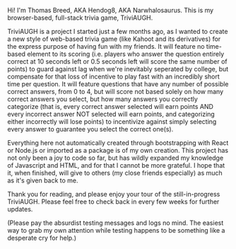 Hi! I'm Thomas Breed, AKA Hendog8, AKA Narwhalosaurus. This is my browser-based, full-stack trivia game, TriviAUGH.

TriviAUGH is a project I started just a few months ago, as I wanted to create a new style of web-based trivia game 
(like Kahoot and its derivatives) for the express purpose of having fun with my friends. It will feature no time-based 
element to its scoring (i.e. players who answer the question entirely correct at 10 seconds left or 0.5 seconds left will 
score the same number of points) to guard against lag when we're inevitably seperated by college, but compensate for that 
loss of incentive to play fast with an incredibly short time per question. It will feature questions that have any number 
of possible correct answers, from 0 to 4, but will score not based solely on how many correct answers you select, but 
how many answers you correctly categorize (that is, every correct answer selected will earn points AND every incorrect 
answer NOT selected will earn points, and categorizing either incorrectly will lose points) to incentivize against simply 
selecting every answer to guarantee you select the correct one(s).

Everything here not automatically created through bootstrapping with React or Node.js or imported as a package is of my own 
creation. This project has not only been a joy to code so far, but has wildly expanded my knowledge of Javascript and HTML, 
and for that I cannot be more grateful. I hope that it, when finished, will give to others (my close friends especially) as 
much as it's given back to me.

Thank you for reading, and please enjoy your tour of the still-in-progress TriviAUGH. Please feel free to check back in 
every few weeks for further updates.

(Please pay the absurdist testing messages and logs no mind. The easiest way to grab my own attention while testing 
happens to be something like a desperate cry for help.)
